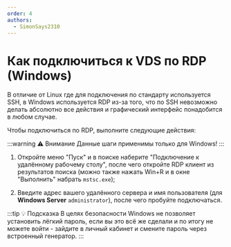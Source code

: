 ```yaml
---
order: 4
authors:
  - SimonSays2310
---
```


# Как подключиться к VDS по RDP (Windows)

В отличие от Linux где для подключения по стандарту используется SSH, в Windows используется RDP из-за того, что по SSH невозможно делать абсолютно все действия и графический интерфейс понадобится в любом случае.

Чтобы подключиться по RDP, выполните следующие действия:

:::warning :warning: Внимание
Данные шаги применимы только для Windows!
:::

1. Откройте меню "Пуск" и в поиске наберите "Подключение к удалённому рабочему столу", после чего откройте RDP клиент из результатов поиска (можно также нажать Win+R и в окне "Выполнить" набрать `mstsc.exe`);

2. Введите адрес вашего удалённого сервера и имя пользователя (для **Windows Server** `administrator`), после чего пробуйте подключаться.

:::tip :bulb: Подсказка
В целях безопасности Windows не позволяет установить лёгкий пароль, если вы это всё же сделали и по итогу не можете войти - зайдите в личный кабинет и смените пароль через встроенный генератор.
:::
